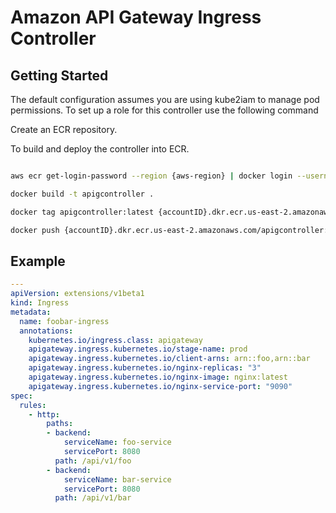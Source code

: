 # Amazon API Gateway Ingress Controller

## Getting Started

The default configuration assumes you are using kube2iam to manage pod permissions.
To set up a role for this controller use the following command

Create an ECR repository.

To build and deploy the controller into ECR.

```sh

aws ecr get-login-password --region {aws-region} | docker login --username AWS --password-stdin {accountID}.dkr.ecr.us-east-2.amazonaws.com

docker build -t apigcontroller .

docker tag apigcontroller:latest {accountID}.dkr.ecr.us-east-2.amazonaws.com/apigcontroller:latest

docker push {accountID}.dkr.ecr.us-east-2.amazonaws.com/apigcontroller:latest

```



## Example

```yaml
---
apiVersion: extensions/v1beta1
kind: Ingress
metadata:
  name: foobar-ingress
  annotations:
    kubernetes.io/ingress.class: apigateway
    apigateway.ingress.kubernetes.io/stage-name: prod
    apigateway.ingress.kubernetes.io/client-arns: arn::foo,arn::bar
    apigateway.ingress.kubernetes.io/nginx-replicas: "3"
    apigateway.ingress.kubernetes.io/nginx-image: nginx:latest
    apigateway.ingress.kubernetes.io/nginx-service-port: "9090"
spec:
  rules:
    - http:
        paths:
        - backend:
            serviceName: foo-service
            servicePort: 8080
          path: /api/v1/foo
        - backend:
            serviceName: bar-service
            servicePort: 8080
          path: /api/v1/bar
```
